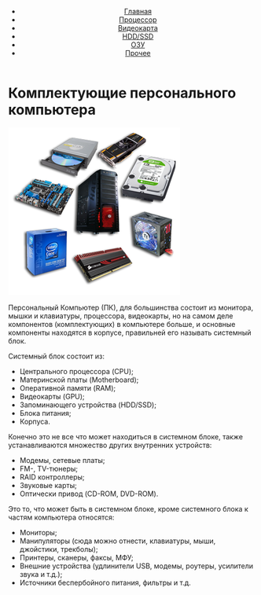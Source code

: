 <!DOCTYPE html>
<html>
<head>
    <meta charset="UTF-8">
    <title>Компьютерные комплектующие</title>
    <link rel="stylesheet" href="style.css">
    <meta name="viewport" content="width=device-width">
    <link rel="apple-touch-icon" sizes="57x57" href="favs/apple-icon-57x57.png">
    <link rel="apple-touch-icon" sizes="60x60" href="favs/apple-icon-60x60.png">
    <link rel="apple-touch-icon" sizes="72x72" href="favs/apple-icon-72x72.png">
    <link rel="apple-touch-icon" sizes="76x76" href="favs/apple-icon-76x76.png">
    <link rel="apple-touch-icon" sizes="114x114" href="favs/apple-icon-114x114.png">
    <link rel="apple-touch-icon" sizes="120x120" href="favs/apple-icon-120x120.png">
    <link rel="apple-touch-icon" sizes="144x144" href="favs/apple-icon-144x144.png">
    <link rel="apple-touch-icon" sizes="152x152" href="favs/apple-icon-152x152.png">
    <link rel="apple-touch-icon" sizes="180x180" href="favs/apple-icon-180x180.png">
    <link rel="icon" type="image/png" sizes="192x192"  href="favs/android-icon-192x192.png">
    <link rel="icon" type="image/png" sizes="32x32" href="favs/favicon-32x32.png">
    <link rel="icon" type="image/png" sizes="96x96" href="favs/favicon-96x96.png">
    <link rel="icon" type="image/png" sizes="16x16" href="favs/favicon-16x16.png">
    <link rel="manifest" href="favs/manifest.json">
    <meta name="msapplication-TileColor" content="#ffffff">
    <meta name="msapplication-TileImage" content="favs/ms-icon-144x144.png">
    <meta name="theme-color" content="#ffffff">
</head>
<body>
<script src="https://code.jquery.com/jquery-2.1.0.js"></script>
<script src="funcs.js"></script>
<div class="toTop"></div>
<header class="header">
    <div class="container">
        <div class="header_body">
            <div class="header_burger">
                <span></span>
            </div>
            <nav class="header_menu">
                <ul class="header_list">
                    <li><a class="header_link" href="index.html">Главная</a></li>
                    <li><a class="header_link" href="cpu.html">Процессор</a></li>
                    <li><a class="header_link" href="gpu.html">Видеокарта</a></li>
                    <li><a class="header_link" href="str.html">HDD/SSD</a></li>
                    <li><a class="header_link" href="ram.html">ОЗУ</a></li>
                    <li><a class="header_link" href="etc.html">Прочее</a></li>
                </ul>
            </nav>
        </div>
    </div>
</header>
<div class="content">
    <div class="container">
        <h1>Комплектующие персонального компьютера</h1>
        <div class="content_split">
            <div class="content_image"><img src="pics/pc.png"></div>
            <div class="content_text">
                <p>Персональный Компьютер (ПК), для большинства состоит из монитора, мышки и клавиатуры, процессора, видеокарты, но на самом деле компонентов (комплектующих) в компьютере больше, и основные компоненты находятся в корпусе, правильней его называть системный блок.</p>
                <p>Системный блок состоит из:</p>
                <ul>
                    <li>Центрального процессора (CPU);</li>
                    <li>Материнской платы (Motherboard);</li>
                    <li>Оперативной памяти (RAM);</li>
                    <li>Видеокарты (GPU);</li>
                    <li>Запоминающего устройства (HDD/SSD);</li>
                    <li>Блока питания;</li>
                    <li>Корпуса.</li>
                </ul>
                <p>Конечно это не все что может находиться в системном блоке, также устанавливаются множество других внутренних устройств:</p>
                <ul>
                    <li>Модемы, сетевые платы;</li>
                    <li>FM-, TV-тюнеры;</li>
                    <li>RAID контроллеры;</li>
                    <li>Звуковые карты;</li>
                    <li>Оптически привод (CD-ROM, DVD-ROM).</li>
                </ul>
                <p>Это то, что может быть в системном блоке, кроме системного блока к частям компьютера относятся:</p>
                <ul>
                    <li>Мониторы;</li>
                    <li>Манипуляторы (сюда можно отнести, клавиатуры, мыши, джойстики, трекболы);</li>
                    <li>Принтеры, сканеры, факсы, МФУ;</li>
                    <li>Внешние устройства (удлинители USB, модемы, роутеры, усилители звука и т.д.);</li>
                    <li>Источники беспербойного питания, фильтры и т.д.</li>
                </ul>
            </div>
        </div>
    </div>
</div>
</body>
</html>
